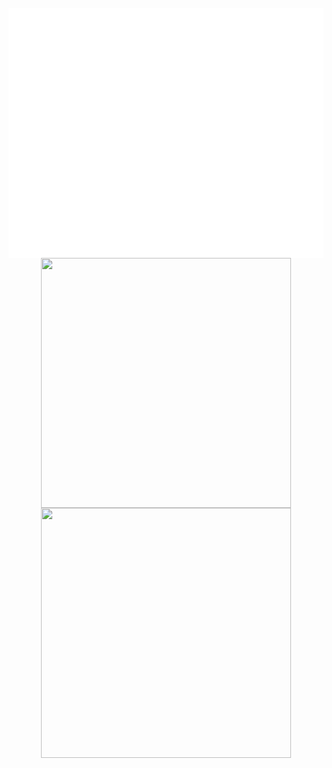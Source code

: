 <div align="center">
	<br>
	<a href="https://raw.githubusercontent.com/TreBomb/trestin-ishak/main/readme.md">
	<a href="https://github.com/TreBomb/trestin-ishak/main/title.svg">
		<img align="center" src="title.svg" width="800" height="400" alt="I made this!">
	</a>
	<br>
	
<a href="https://trest.in/">
  <img align="center" src="https://github-readme-stats.vercel.app/api?username=TreBomb&hide=contribs,prs" height="400" width="400" />
</a>
<a href="https://trest.in/">
  <img align="center" src="(https://github-readme-stats.vercel.app/api/top-langs/?username=TreBomb&layout=compact)](https://github.com/anuraghazra/github-readme-stats)" height="400" width="400" />
</a>

</div>
